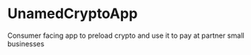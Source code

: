 # UnamedCryptoApp
Consumer facing app to preload crypto and use it to pay at partner small businesses
